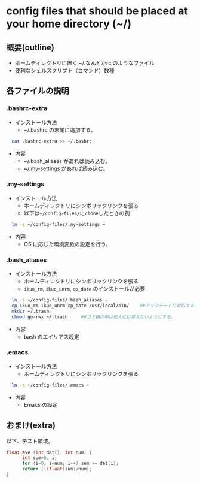 # config files that should be placed at your home directory (~/)

## 概要(outline)
* ホームディレクトリに置く ~/.なんとかrc のようなファイル
* 便利なシェルスクリプト（コマンド）数種

## 各ファイルの説明
### .bashrc-extra
* インストール方法
    - ~/.bashrc の末尾に追加する。

```sh
  cat .bashrc-extra >> ~/.bashrc
```

* 内容
    - ~/.bash_aliases があれば読み込む。
    - ~/.my-settings があれば読み込む。

### .my-settings
* インストール方法
    - ホームディレクトリにシンボリックリンクを張る
    - 以下は`~/config-files/`に`clone`したときの例

```sh
  ln -s ~/config-files/.my-settings ~
```

* 内容
    - OS に応じた環境変数の設定を行う。

### .bash_aliases
* インストール方法
    - ホームディレクトリにシンボリックリンクを張る
    - `ikuo_rm`, `ikuo_unrm`, `cp_date` のインストールが必要

```sh
  ln -s ~/config-files/.bash_aliases ~
  cp ikuo_rm ikuo_unrm cp_date /usr/local/bin/    ##アップデートに対応するためにシンボリックリンクでもOK
  mkdir ~/.trash
  chmod go-rwx ~/.trash     ##ゴミ箱の中は他人には見えないようにする。  
```

* 内容
    - bash のエイリアス設定

### .emacs
* インストール方法
    - ホームディレクトリにシンボリックリンクを張る

```sh
  ln -s ~/config-files/.emacs ~
```

* 内容
    - Emacs の設定

## おまけ(extra)
以下、テスト領域。

```c++
float ave (int dat[], int num) {
      int sum=0, i;
      for (i=0; i<num; i++) sum += dat[i];
      return (((float)sum)/num);
}
```